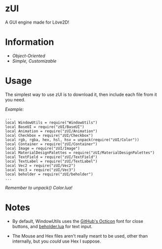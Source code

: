 # zUI

A GUI engine made for Löve2D!

# Information
* *Object-Oriented*
* *Simple, Customizable*

# Usage
The simplest way to use zUI is to download it, then include each file from it you need.

*Example:*

    ...
    local WindowUtils = require("WindowUtils")
    local BaseUI = require("zUI/BaseUI")
    local Animation = require("zUI/Animation")
    local Checkbox = require("zUI/Checkbox")
    local rgb, rgba, hex, hsl, hsv = unpack(require("zUI/Color"))
    local Container = require("zUI/Container")
    local Image = require("zUI/Image")
    local MaterialDesignPalettes = require("zUI/MaterialDesignPalettes")
    local TextField = require("zUI/TextField")
    local TextLabel = require("zUI/TextLabel")
    local Vec2 = require("zUI/Vec2")
    local Vec3 = require("zUI/Vec3")
    local beholder = require("zUI/beholder")
    ...

*Remember to unpack() Color.lua!*

# Notes

* By default, WindowUtils uses the [GitHub's Octicon](https://octicons.github.com/) font for close buttons, and [beholder.lua](https://github.com/kikito/beholder.lua) for text input.

* The Mouse and Hex files aren't really meant to be used, other than internally, but you *could* use Hex I suppose.